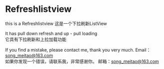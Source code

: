 # Refreshlistview

this is a Refreshlistview
这是一个下拉刷新ListView  


It has pull down refresh and up - pull loading  
它具有下拉刷新和上拉加载功能  


If you find a mistake, please contact me, thank you very much.    Email：song_meitao@163.com  
如果你发现一个错误，请联系我，非常感谢你。                      邮箱：song_meitao@163.com  







